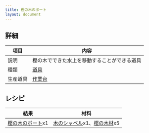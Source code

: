```yaml
---
title: 樫の木のボート
layout: document
---
```

## 詳細

|項目|内容|
|---|---|
|説明|樫の木でできた水上を移動することができる道具|
|種類|[道具](道具)|
|生産道具|[作業台](作業台)|

## レシピ

|結果|材料|
|---|---|
|[樫の木のボート](樫の木のボート)x1|[木のシャベル](木のシャベル)x1、[樫の木材](樫の木材)x5|
